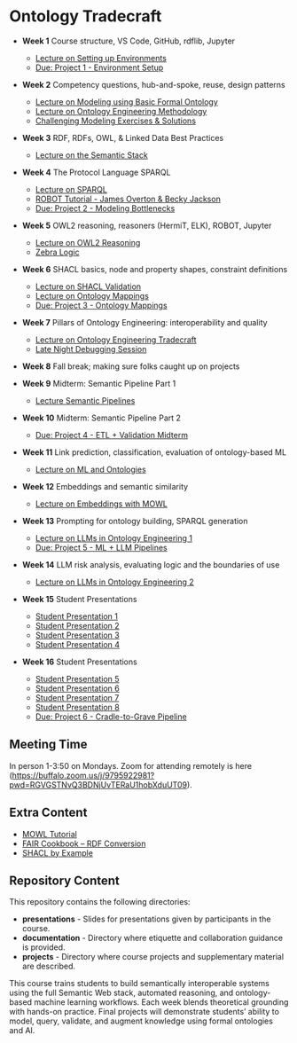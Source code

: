 # Ontology Tradecraft

* **Week 1** Course structure, VS Code, GitHub, rdflib, Jupyter
  - [Lecture on Setting up Environments](https://www.youtube.com/watch?v=ia8dkizLzfY)
  - [Due: Project 1 - Environment Setup](projects/project-1/README.md)

* **Week 2** Competency questions, hub-and-spoke, reuse, design patterns
  - [Lecture on Modeling using Basic Formal Ontology](https://www.youtube.com/watch?v=eQzBrRKe68E)
  - [Lecture on Ontology Engineering Methodology](https://www.youtube.com/watch?v=eQzBrRKe68E)
  - [Challenging Modeling Exercises & Solutions](https://www.youtube.com/watch?v=rXEsc0dDdsA)

* **Week 3** RDF, RDFs, OWL, & Linked Data Best Practices
  - [Lecture on the Semantic Stack](https://www.youtube.com/watch?v=jQbXhtJhs4E&list=PLDpLIEgKNGbOVAAfiD_28PH18wcktXy3M&index=2)

* **Week 4** The Protocol Language SPARQL
  - [Lecture on SPARQL](https://youtu.be/8Dd2jmw6yzc?list=PLDpLIEgKNGbOVAAfiD_28PH18wcktXy3M&t=1917)
  - [ROBOT Tutorial - James Overton & Becky Jackson](https://ontodev.github.io/robot-tutorial/#/title-slide)
  - [Due: Project 2 - Modeling Bottlenecks](projects/project-2/README.md)

* **Week 5** OWL2 reasoning, reasoners (HermiT, ELK), ROBOT, Jupyter
  - [Lecture on OWL2 Reasoning](https://www.youtube.com/watch?v=5Ae5FNqk6ro&list=PLDpLIEgKNGbOVAAfiD_28PH18wcktXy3M&index=3)
  - [Zebra Logic](https://www.youtube.com/watch?v=cOtpB-moIRA)

* **Week 6** SHACL basics, node and property shapes, constraint definitions
  - [Lecture on SHACL Validation](https://www.youtube.com/watch?v=alVaKWmiqtU&list=PLDpLIEgKNGbOVAAfiD_28PH18wcktXy3M&index=9)
  - [Lecture on Ontology Mappings](https://youtu.be/4MPBavNBgnU)
  - [Due: Project 3 - Ontology Mappings](projects/project-3/README.md)

* **Week 7** Pillars of Ontology Engineering: interoperability and quality
  - [Lecture on Ontology Engineering Tradecraft](https://youtu.be/gPPKDdli-4Y)
  - [Late Night Debugging Session](https://youtu.be/TkwIPS-QJQQ)

* **Week 8** Fall break; making sure folks caught up on projects

* **Week 9** Midterm: Semantic Pipeline Part 1
  - [Lecture Semantic Pipelines](https://youtu.be/sScyvhhnKAY)

* **Week 10** Midterm: Semantic Pipeline Part 2
  - [Due: Project 4 - ETL + Validation Midterm](projects/project-4/README.md)

* **Week 11** Link prediction, classification, evaluation of ontology-based ML
  - [Lecture on ML and Ontologies]() 

* **Week 12** Embeddings and semantic similarity
  - [Lecture on Embeddings with MOWL]() 

* **Week 13** Prompting for ontology building, SPARQL generation
  - [Lecture on LLMs in Ontology Engineering 1]() 
  - [Due: Project 5 - ML + LLM Pipelines](projects/project-5/README.md)

* **Week 14** LLM risk analysis, evaluating logic and the boundaries of use
  - [Lecture on LLMs in Ontology Engineering 2]() 

* **Week 15** Student Presentations
  - [Student Presentation 1]()
  - [Student Presentation 2]()
  - [Student Presentation 3]()
  - [Student Presentation 4]()
  
* **Week 16** Student Presentations
  - [Student Presentation 5]()
  - [Student Presentation 6]()
  - [Student Presentation 7]()
  - [Student Presentation 8]()
  - [Due: Project 6 - Cradle-to-Grave Pipeline](projects/project-6/README.md)


## Meeting Time

In person 1-3:50 on Mondays. Zoom for attending remotely is here (https://buffalo.zoom.us/j/9795922981?pwd=RGVGSTNvQ3BDNjUvTERaU1hobXduUT09).

## Extra Content

  - [MOWL Tutorial](https://github.com/bio-ontology-research-group/MOWL)
  - [FAIR Cookbook – RDF Conversion](https://faircookbook.elixir-europe.org/content/recipes/interoperability/rdf-conversion.html)
  - [SHACL by Example](https://labra.github.io/SHACL/)

## Repository Content
This repository contains the following directories: 

* **presentations** - Slides for presentations given by participants in the course. 
* **documentation** - Directory where etiquette and collaboration guidance is provided.
* **projects** - Directory where course projects and supplementary material are described. 


This course trains students to build semantically interoperable systems using the full Semantic Web stack, automated reasoning, and ontology-based machine learning workflows. Each week blends theoretical grounding with hands-on practice. Final projects will demonstrate students’ ability to model, query, validate, and augment knowledge using formal ontologies and AI.
